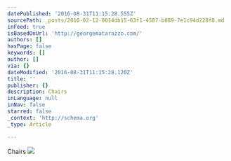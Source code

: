 ```yaml
---
datePublished: '2016-08-31T11:15:28.555Z'
sourcePath: _posts/2016-02-12-0014db15-63f1-4587-b089-7e1c94d228f8.md
inFeed: true
isBasedOnUrl: 'http://georgematarazzo.com/'
authors: []
hasPage: false
keywords: []
author: []
via: {}
dateModified: '2016-08-31T11:15:28.120Z'
title: ''
publisher: {}
description: Chairs
inLanguage: null
inNav: false
starred: false
_context: 'http://schema.org'
_type: Article

---
```

Chairs
![](https://s3-us-west-2.amazonaws.com/the-grid-img/p/d67bf46396bd3c06cfb4f08c455708cff3b7f67f.jpg)